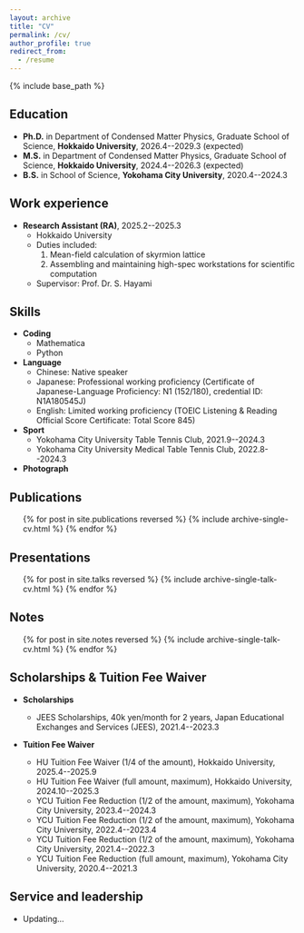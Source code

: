 ```yaml
---
layout: archive
title: "CV"
permalink: /cv/
author_profile: true
redirect_from:
  - /resume
---
```


{% include base_path %}

## Education

* **Ph.D.** in Department of Condensed Matter Physics, Graduate School of Science, **Hokkaido University**, 2026.4--2029.3 (expected)
* **M.S.** in Department of Condensed Matter Physics, Graduate School of Science, **Hokkaido University**, 2024.4--2026.3 (expected)
* **B.S.** in School of Science, **Yokohama City University**, 2020.4--2024.3


## Work experience

* **Research Assistant (RA)**, 2025.2--2025.3
  * Hokkaido University
  * Duties included:
    1. Mean-field calculation of skyrmion lattice
    2. Assembling and maintaining high-spec workstations for scientific computation
  * Supervisor: Prof. Dr. S. Hayami
  
## Skills

* **Coding**
    * Mathematica
    * Python
* **Language** 
  * Chinese: Native speaker
  * Japanese:  Professional working proficiency (Certificate of Japanese-Language Proficiency: N1 (152/180), credential ID: N1A180545J)
  * English: Limited working proficiency (TOEIC Listening & Reading Official Score Certificate: Total Score 845)
* **Sport**
  * Yokohama City University Table Tennis Club, 2021.9--2024.3
  * Yokohama City University Medical Table Tennis Club, 2022.8--2024.3
* **Photograph**
  
## Publications

  <ul>{% for post in site.publications reversed %}
    {% include archive-single-cv.html %}
  {% endfor %}</ul>
  
## Presentations

  <ul>{% for post in site.talks reversed %}
    {% include archive-single-talk-cv.html  %}
  {% endfor %}</ul>

## Notes

  <ul>{% for post in site.notes reversed %}
    {% include archive-single-talk-cv.html  %}
  {% endfor %}</ul>


## Scholarships & Tuition Fee Waiver

* **Scholarships**
  * JEES Scholarships, 40k yen/month for 2 years, Japan Educational Exchanges and Services (JEES), 2021.4--2023.3

* **Tuition Fee Waiver**
  * HU Tuition Fee Waiver (1/4 of the amount), Hokkaido University, 2025.4--2025.9
  * HU Tuition Fee Waiver (full amount, maximum), Hokkaido University, 2024.10--2025.3
  * YCU Tuition Fee Reduction (1/2 of the amount, maximum), Yokohama City University, 2023.4--2024.3
  * YCU Tuition Fee Reduction (1/2 of the amount, maximum), Yokohama City University, 2022.4--2023.4
  * YCU Tuition Fee Reduction (1/2 of the amount, maximum), Yokohama City University, 2021.4--2022.3
  * YCU Tuition Fee Reduction (full amount, maximum), Yokohama City University, 2020.4--2021.3

## Service and leadership

* Updating...

